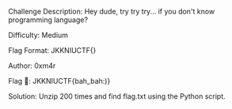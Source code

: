 Challenge Description:
Hey dude, try try try... if you don't know programming language?

Difficulty: Medium

Flag Format: JKKNIUCTF{}

Author: 0xm4r

Flag 🚩: JKKNIUCTF{bah_bah:)}

Solution: Unzip 200 times and find flag.txt using the Python script.
